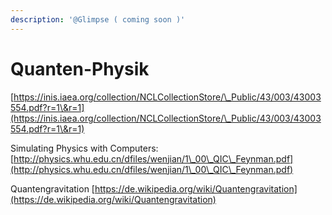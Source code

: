 ```yaml
---
description: '@Glimpse ( coming soon )'
---
```


# Quanten-Physik

[https://inis.iaea.org/collection/NCLCollectionStore/\_Public/43/003/43003554.pdf?r=1\&r=1](https://inis.iaea.org/collection/NCLCollectionStore/\_Public/43/003/43003554.pdf?r=1\&r=1)

Simulating Physics with Computers: [http://physics.whu.edu.cn/dfiles/wenjian/1\_00\_QIC\_Feynman.pdf](http://physics.whu.edu.cn/dfiles/wenjian/1\_00\_QIC\_Feynman.pdf)

Quantengravitation [https://de.wikipedia.org/wiki/Quantengravitation](https://de.wikipedia.org/wiki/Quantengravitation)
